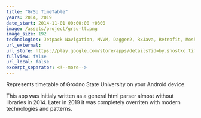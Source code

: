 ```yaml
---
title: "GrSU TimeTable"
years: 2014, 2019
date_start: 2014-11-01 00:00:00 +0300
image: /assets/project/grsu-tt.png
image_size: 192
technologies: Jetpack Navigation, MVVM, Dagger2, RxJava, Retrofit, Moshi
url_external: 
url_store: https://play.google.com/store/apps/details?id=by.shostko.timetable.grsu
fullview: false
url_local: false
excerpt_separator: <!--more-->
---
```

Represents timetable of Grodno State University on your Android device.

This app was initialy written as a general html parser almost without libraries in 2014. Later in 2019 it was completely overriten with modern technologies and patterns. 
